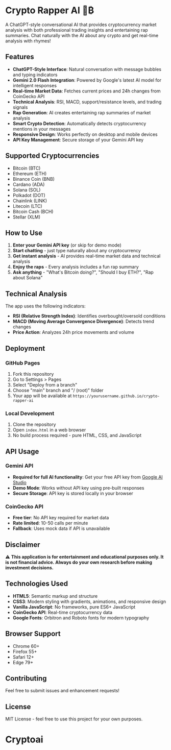 # Crypto Rapper AI 🎤₿

A ChatGPT-style conversational AI that provides cryptocurrency market analysis with both professional trading insights and entertaining rap summaries. Chat naturally with the AI about any crypto and get real-time analysis with rhymes!

## Features

- **ChatGPT-Style Interface**: Natural conversation with message bubbles and typing indicators
- **Gemini 2.0 Flash Integration**: Powered by Google's latest AI model for intelligent responses
- **Real-time Market Data**: Fetches current prices and 24h changes from CoinGecko API
- **Technical Analysis**: RSI, MACD, support/resistance levels, and trading signals
- **Rap Generation**: AI creates entertaining rap summaries of market analysis
- **Smart Crypto Detection**: Automatically detects cryptocurrency mentions in your messages
- **Responsive Design**: Works perfectly on desktop and mobile devices
- **API Key Management**: Secure storage of your Gemini API key

## Supported Cryptocurrencies

- Bitcoin (BTC)
- Ethereum (ETH)
- Binance Coin (BNB)
- Cardano (ADA)
- Solana (SOL)
- Polkadot (DOT)
- Chainlink (LINK)
- Litecoin (LTC)
- Bitcoin Cash (BCH)
- Stellar (XLM)

## How to Use

1. **Enter your Gemini API key** (or skip for demo mode)
2. **Start chatting** - just type naturally about any cryptocurrency
3. **Get instant analysis** - AI provides real-time market data and technical analysis
4. **Enjoy the raps** - Every analysis includes a fun rap summary
5. **Ask anything** - "What's Bitcoin doing?", "Should I buy ETH?", "Rap about Solana"

## Technical Analysis

The app uses the following indicators:

- **RSI (Relative Strength Index)**: Identifies overbought/oversold conditions
- **MACD (Moving Average Convergence Divergence)**: Detects trend changes
- **Price Action**: Analyzes 24h price movements and volume

## Deployment

### GitHub Pages

1. Fork this repository
2. Go to Settings > Pages
3. Select "Deploy from a branch"
4. Choose "main" branch and "/ (root)" folder
5. Your app will be available at `https://yourusername.github.io/crypto-rapper-ai`

### Local Development

1. Clone the repository
2. Open `index.html` in a web browser
3. No build process required - pure HTML, CSS, and JavaScript

## API Usage

### Gemini API
- **Required for full AI functionality**: Get your free API key from [Google AI Studio](https://makersuite.google.com/app/apikey)
- **Demo Mode**: Works without API key using pre-built responses
- **Secure Storage**: API key is stored locally in your browser

### CoinGecko API
- **Free tier**: No API key required for market data
- **Rate limited**: 10-50 calls per minute
- **Fallback**: Uses mock data if API is unavailable

## Disclaimer

⚠️ **This application is for entertainment and educational purposes only. It is not financial advice. Always do your own research before making investment decisions.**

## Technologies Used

- **HTML5**: Semantic markup and structure
- **CSS3**: Modern styling with gradients, animations, and responsive design
- **Vanilla JavaScript**: No frameworks, pure ES6+ JavaScript
- **CoinGecko API**: Real-time cryptocurrency data
- **Google Fonts**: Orbitron and Roboto fonts for modern typography

## Browser Support

- Chrome 60+
- Firefox 55+
- Safari 12+
- Edge 79+

## Contributing

Feel free to submit issues and enhancement requests!

## License

MIT License - feel free to use this project for your own purposes.
# Cryptoai
